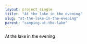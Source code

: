 ```yaml
---
layout: project_single
title:  "At the lake in the evening"
slug: "at-the-lake-in-the-evening"
parent: "camping-at-the-lake"
---
```

At the lake in the evening